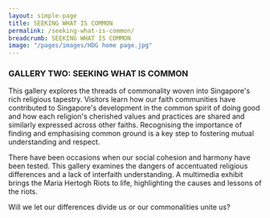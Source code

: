 ```yaml
---
layout: simple-page
title: SEEKING WHAT IS COMMON
permalink: /seeking-what-is-common/
breadcrumb: SEEKING WHAT IS COMMON
image: "/pages/images/HDG home page.jpg"
---
```


### **GALLERY TWO: SEEKING WHAT IS COMMON**

This gallery explores the threads of commonality woven into Singapore's rich religious tapestry. Visitors learn how our faith communities have contributed to Singapore's development in the common spirit of doing good and how each religion's cherished values and practices are shared and similarly expressed across other faiths. Recognising the importance of finding and emphasising common ground is a key step to fostering mutual understanding and respect.

There have been occasions when our social cohesion and harmony have been tested. This gallery examines the dangers of accentuated religious differences and a lack of interfaith understanding. A multimedia exhibit brings the Maria Hertogh Riots to life, highlighting the causes and lessons of the riots.

Will we let our differences divide us or our commonalities unite us?
